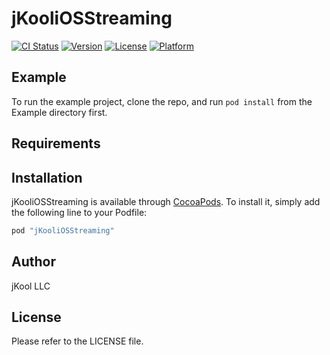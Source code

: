 # jKooliOSStreaming

[![CI Status](http://img.shields.io/travis/cbdbeb9/jKooliOSStreaming.svg?style=flat)](https://travis-ci.org/cbdbeb9/jKooliOSStreaming)
[![Version](https://img.shields.io/cocoapods/v/jKooliOSStreaming.svg?style=flat)](http://cocoapods.org/pods/jKooliOSStreaming)
[![License](https://img.shields.io/cocoapods/l/jKooliOSStreaming.svg?style=flat)](http://cocoapods.org/pods/jKooliOSStreaming)
[![Platform](https://img.shields.io/cocoapods/p/jKooliOSStreaming.svg?style=flat)](http://cocoapods.org/pods/jKooliOSStreaming)

## Example

To run the example project, clone the repo, and run `pod install` from the Example directory first.

## Requirements  

## Installation

jKooliOSStreaming is available through [CocoaPods](http://cocoapods.org). To install
it, simply add the following line to your Podfile:

```ruby
pod "jKooliOSStreaming"
```

## Author

jKool LLC

## License

Please refer to the LICENSE file.
  